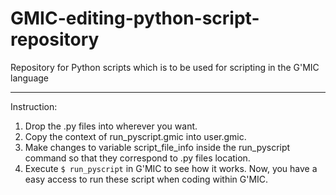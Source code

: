# GMIC-editing-python-script-repository
Repository for Python scripts which is to be used for scripting in the G'MIC language

-----

Instruction:
1. Drop the .py files into wherever you want.
2. Copy the context of run_pyscript.gmic into user.gmic.
3. Make changes to variable script_file_info inside the run_pyscript command so that they correspond to .py files location.
4. Execute `$ run_pyscript` in G'MIC to see how it works. Now, you have a easy access to run these script when coding within G'MIC.
